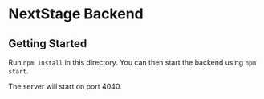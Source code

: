# NextStage Backend

## Getting Started

Run `npm install` in this directory. You can then start the backend using `npm start`.

The server will start on port 4040.
